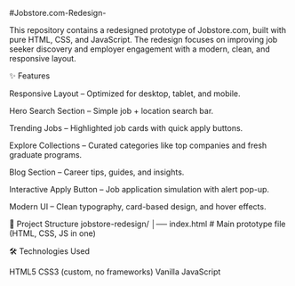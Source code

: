 #Jobstore.com-Redesign-

This repository contains a redesigned prototype of Jobstore.com, built with pure HTML, CSS, and JavaScript. The redesign focuses on improving job seeker discovery and employer engagement with a modern, clean, and responsive layout.

✨ Features

Responsive Layout – Optimized for desktop, tablet, and mobile.

Hero Search Section – Simple job + location search bar.

Trending Jobs – Highlighted job cards with quick apply buttons.

Explore Collections – Curated categories like top companies and fresh graduate programs.

Blog Section – Career tips, guides, and insights.

Interactive Apply Button – Job application simulation with alert pop-up.

Modern UI – Clean typography, card-based design, and hover effects.

📂 Project Structure
jobstore-redesign/
│── index.html # Main prototype file (HTML, CSS, JS in one)

🛠️ Technologies Used

HTML5
CSS3 (custom, no frameworks)
Vanilla JavaScript
